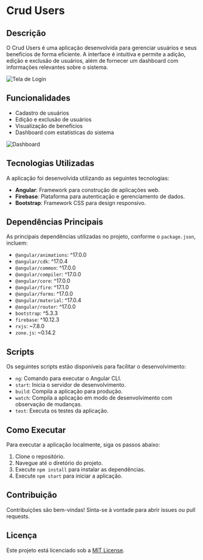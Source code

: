 # Crud Users

## Descrição
O Crud Users é uma aplicação desenvolvida para gerenciar usuários e seus benefícios de forma eficiente. A interface é intuitiva e permite a adição, edição e exclusão de usuários, além de fornecer um dashboard com informações relevantes sobre o sistema.

![Tela de Login](caminho/para/imagem1.png)

## Funcionalidades
- Cadastro de usuários
- Edição e exclusão de usuários
- Visualização de benefícios
- Dashboard com estatísticas do sistema

![Dashboard](caminho/para/imagem2.png)

## Tecnologias Utilizadas
A aplicação foi desenvolvida utilizando as seguintes tecnologias:

- **Angular**: Framework para construção de aplicações web.
- **Firebase**: Plataforma para autenticação e gerenciamento de dados.
- **Bootstrap**: Framework CSS para design responsivo.

## Dependências Principais
As principais dependências utilizadas no projeto, conforme o `package.json`, incluem:

- `@angular/animations`: ^17.0.0
- `@angular/cdk`: ^17.0.4
- `@angular/common`: ^17.0.0
- `@angular/compiler`: ^17.0.0
- `@angular/core`: ^17.0.0
- `@angular/fire`: ^17.1.0
- `@angular/forms`: ^17.0.0
- `@angular/material`: ^17.0.4
- `@angular/router`: ^17.0.0
- `bootstrap`: ^5.3.3
- `firebase`: ^10.12.3
- `rxjs`: ~7.8.0
- `zone.js`: ~0.14.2

## Scripts
Os seguintes scripts estão disponíveis para facilitar o desenvolvimento:

- `ng`: Comando para executar o Angular CLI.
- `start`: Inicia o servidor de desenvolvimento.
- `build`: Compila a aplicação para produção.
- `watch`: Compila a aplicação em modo de desenvolvimento com observação de mudanças.
- `test`: Executa os testes da aplicação.

## Como Executar
Para executar a aplicação localmente, siga os passos abaixo:

1. Clone o repositório.
2. Navegue até o diretório do projeto.
3. Execute `npm install` para instalar as dependências.
4. Execute `npm start` para iniciar a aplicação.

## Contribuição
Contribuições são bem-vindas! Sinta-se à vontade para abrir issues ou pull requests.

## Licença
Este projeto está licenciado sob a [MIT License](LICENSE).
